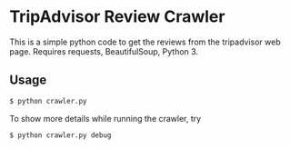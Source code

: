 # TripAdvisor Review Crawler
This is a simple python code to get the reviews from the tripadvisor web page. Requires requests, BeautifulSoup, Python 3.

## Usage
```bash
$ python crawler.py
```

To show more details while running the crawler, try

```bash
$ python crawler.py debug
```
